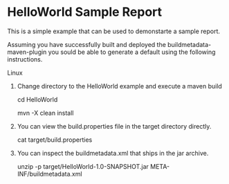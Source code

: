 HelloWorld Sample Report
========================

This is a simple example that can be used to demonstarte a sample report.

Assuming you have successfully built and deployed the buildmetadata-maven-plugin
you sould be able to generate a default using the following instructions.

Linux 

1.  Change directory to the HelloWorld example and execute a maven build
 
    cd HelloWorld

    mvn -X clean install

2.  You can view the build.properties file in the target directory directly.

    cat target/build.properties

    
3.  You can inspect the buildmetadata.xml that ships in the jar archive.


    unzip -p target/HelloWorld-1.0-SNAPSHOT.jar META-INF/buildmetadata.xml 
